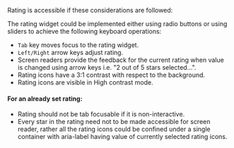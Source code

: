 Rating is accessible if these considerations are followed:

The rating widget could be implemented either using radio buttons or using sliders to achieve the following keyboard operations:

- `Tab` key moves focus to the rating widget.
- `Left/Right` arrow keys adjust rating.
- Screen readers provide the feedback for the current rating when value is changed using arrow keys i.e. "2 out of 5 stars selected…".
- Rating icons have a 3:1 contrast with respect to the background.
- Rating icons are visible in High contrast mode.

#### For an already set rating:

- Rating should not be tab focusable if it is non-interactive.
- Every star in the rating need not to be made accessible for screen reader, rather all the rating icons could be confined under a single container with aria-label having value of currently selected rating icons.
